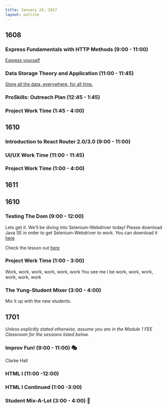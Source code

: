 ```yaml
---
title: January 24, 2017
layout: outline
---
```


## 1608

### Express Fundamentals with HTTP Methods (9:00 - 11:00)
<a href="../lessons/into-to-express.html">Express yourself</a>

### Data Storage Theory and Application (11:00 - 11:45)
<a href="../lessons/data-storage.html">Store all the data, everywhere, for all time.</a>

### ProSkills: Outreach Plan (12:45 - 1:45)

### Project Work Time (1:45 - 4:00)

## 1610

### Introduction to React Router 2.0/3.0 (9:00 - 11:00)

### UI/UX Work Time (11:00 - 11:45)

### Project Work Time (1:00 - 4:00)

## 1611

## 1610

### Testing The Dom (9:00 - 12:00)

Lets get it. We'll be diving into Selenium-Webdriver today! Please download Java SE in order to get Selenium-Webdriver to work. You can download it [here](http://www.oracle.com/technetwork/java/javase/downloads/jdk8-downloads-2133151.html)

Check the lesson out [here](http://frontend.turing.io/lessons/automated-testing-with-selenium.html)

### Project Werk Time  (1:00 - 3:00)

Work, work, work, work, work, work
You see me I be work, work, work, work, work, work

### The Yung-Student Mixer (3:00 - 4:00)

Mix it up with the new students.

## 1701

_Unless explicitly stated otherwise, assume you are in the Module 1 FEE Classroom for the sessions listed below._

### Improv Fun! (9:00 - 11:00) :performing_arts:
Clarke Hall

### HTML I (11:00 -12:00)

### HTML I Continued (1:00 -3:00)

### Student Mix-A-Lot (3:00 - 4:00) :tada:
